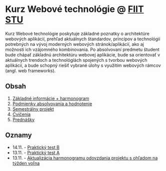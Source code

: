 # Kurz Webové technológie @ [FIIT STU](http://www.fiit.stuba.sk)

Kurz Webové technológie poskytuje základné poznatky o architektúre webových aplikácií, prehľad aktuálnych štandardov, princípov a technológií potrebných na vývoj moderných webových stránok/aplikácií, ako aj možnosti ich vzájomného kombinovania. Po absolvovaní predmetu študent bude chápať základnú architektúru webovej aplikácie, bude sa orientovať v aktuálnych trendoch a technológiách spojených s tvorbou webových aplikácií, a bude schopný riešiť vybrané úlohy s využitím webových rámcov (angl. web frameworks).

## Obsah

1. [Základné informácie + harmonogram](zakladne-informacie)
2. [Podmienky absolvovania a hodnotenie](podmienky-absolvovania-a-hodnotenie)
3. [Semestrálny projekt](semestralny-projekt)
4. [Cvičenia](cvicenia)
5. [Prednášky](prednasky)


## Oznamy
* 14.11. - [Praktický test B](zdroje/prakticky-test-B.zip)
* 13.11. - [Praktický test A](zdroje/prakticky-test-A.zip)
* 13.11. - [Aktualizácia harmonogramu odovzdania projektu s ohľadom na týžden voľna](zakladne-informacie/)

